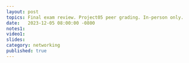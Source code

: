 ```yaml
---
layout: post
topics: Final exam review. Project05 peer grading. In-person only. 
date:   2023-12-05 08:00:00 -0800
notes1: 
video1: 
slides: 
category: networking
published: true
---
```

